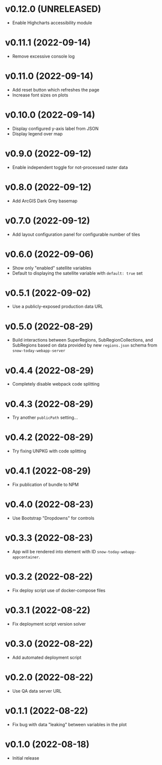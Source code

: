 # v0.12.0 (UNRELEASED)

* Enable Highcharts accessibility module


# v0.11.1 (2022-09-14)

* Remove excessive console log


# v0.11.0 (2022-09-14)

* Add reset button which refreshes the page
* Increase font sizes on plots


# v0.10.0 (2022-09-14)

* Display configured y-axis label from JSON
* Display legend over map


# v0.9.0 (2022-09-12)

* Enable independent toggle for not-processed raster data


# v0.8.0 (2022-09-12)

* Add ArcGIS Dark Grey basemap


# v0.7.0 (2022-09-12)

* Add layout configuration panel for configurable number of tiles


# v0.6.0 (2022-09-06)

* Show only "enabled" satellite variables
* Default to displaying the satellite variable with `default: true` set


# v0.5.1 (2022-09-02)

* Use a publicly-exposed production data URL


# v0.5.0 (2022-08-29)

* Build interactions between SuperRegions, SubRegionCollections, and SubRegions based on
  data provided by new `regions.json` schema from `snow-today-webapp-server`


# v0.4.4 (2022-08-29)

* Completely disable webpack code splitting


# v0.4.3 (2022-08-29)

* Try another `publicPath` setting...


# v0.4.2 (2022-08-29)

* Try fixing UNPKG with code splitting


# v0.4.1 (2022-08-29)

* Fix publication of bundle to NPM


# v0.4.0 (2022-08-23)

* Use Bootstrap "Dropdowns" for controls 


# v0.3.3 (2022-08-23)

* App will be rendered into element with ID `snow-today-webapp-appcontainer`.


# v0.3.2 (2022-08-22)

* Fix deploy script use of docker-compose files


# v0.3.1 (2022-08-22)

* Fix deployment script version solver


# v0.3.0 (2022-08-22)

* Add automated deployment script


# v0.2.0 (2022-08-22)

* Use QA data server URL


# v0.1.1 (2022-08-22)

* Fix bug with data "leaking" between variables in the plot


# v0.1.0 (2022-08-18)

* Initial release
